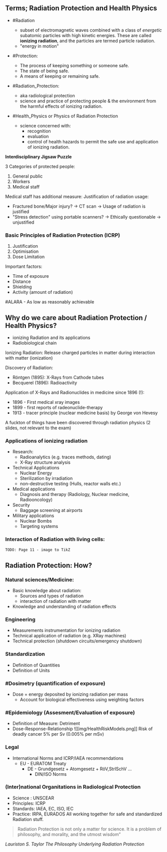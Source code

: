 ## Terms; Radiation Protection and Health Physics

- #Radiation 
	- subset of electromagnetic waves combined with a class of _energetic_ subatomic particles with high kinetic energies. These are called **ionizing radiation**, and the particles are termed particle radiation.
	- "energy in motion"

- #Protection:
    - The process of keeping something or someone safe.
    - The state of being safe.
    - A means of keeping or remaining safe.

- #Radiation_Protection:
    - aka radiological protection
    - science and practice of protecting people & the environment from the harmful effects of ionizing radiation.

- #Health_Physics or Physics of Radiation Protection
    - science concerned with:
        - recognition
        - evaluation
        - control
		of health hazards to permit the safe use and application of ionizing radiation.

**Interdisciplinary Jigsaw Puzzle**

3 Categories of protected people:
1. General public
2. Workers
3. Medical staff

Medical staff has additional measure: Justification of radiation usage:
- Fractured bone/Major injury? -> CT scan -> Usage of radiation is justified
- "Stress detection" using portable scanners? -> Ethically questionable -> unjustified

### Basic Principles of Radiation Protection (ICRP)

1. Justification
2. Optimisation
3. Dose Limitation

Important factors:
- Time of exposure
- Distance
- Shielding
- Activity (amount of radiation)

#ALARA - As low as reasonably achievable

## Why do we care about Radiation Protection / Health Physics?

- ionizing Radiation and its applications
- Radiobiological chain

Ionizing Radiation: Release charged particles in matter during interaction with matter (ionization)

Discovery of Radiation:
- Röntgen (1895): X-Rays from Cathode tubes
- Becquerel (1896): Radioactivity

Application of X-Rays and Radionuclides in medicine since 1896 (!):
- 1896 - First medical xray images
- 1899 - first reports of radeonuclide-therapy
- 1913 - tracer principle (nuclear medicine basis) by George von Hevesy

A fuckton of things have been discovered through radiation physics (2 slides, not relevant to the exam)

### Applications of ionizing radiation
- Research:
	- Radioanalytics (e.g. traces methods, dating)
	- X-Ray structure analysis
- Technical Applications
	- Nuclear Energy
	- Sterilization by irradiation
	- non-destructive testing (Hulls, reactor walls etc.)
- Medical applications
	- Diagnosis and therapy (Radiology, Nuclear medicine, Radiooncology)
- Security
	- Baggage screening at airports
- Military applications
	- Nuclear Bombs
	- Targeting systems
	
### Interaction of Radiation with living cells:

```tikz
TODO: Page 11 - image to TikZ
```

## Radiation Protection: How?

### Natural sciences/Medicine:
- Basic knowledge about radiation:
	- Sources and types of radiation
	- interaction of radiation with matter
-  Knowledge and understanding of radiation effects
### Engineering
- Measurements instrumentation for ionizing radiation
- Technical application of radiation (e.g. XRay machines)
- Technical protection (shutdown circuits/emergency shutdown)
### Standardization
- Definition of Quantities
- Definition of Units

### #Dosimetry (quantification of exposure)
- Dose = energy deposited by ionizing radiation per mass
	- Account for biological effectiveness using weighting factors
### #Epidemiology (Assesment/Evaluation of exposure)
- Definition of Measure: Detriment
- Dose-Response-Relationship
![[img/HealthRiskModels.png]]
Risk of deadly cancer 5% per Sv (0.005% per mSv)

### Legal
- International Norms and ICRP/IAEA recommendations
	- EU - EURATOM Treaty
		-  DE - Grundgesetz + Atomgesetz + RöV,StrlSchV ...
			- DIN/ISO Norms
### (Inter)national Organitations in Radiological Protection
- Science : UNSCEAR
- Principles: ICRP
- Standards: IAEA, EC, ISO, IEC
- Practice: IRPA, EURADOS
All working together for safe and standardized Radiation stuff.


>Radiation Protection is not only a matter for science.
 It is a problem of philosophy, and morality, and the utmost wisdom”

*Lauriston S. Taylor
The Philosophy Underlying Radiation Protection*
